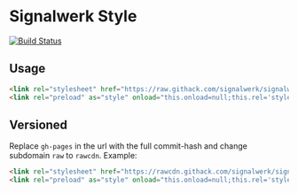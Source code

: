 # Signalwerk Style
[![Build Status](https://ci.signalwerk.ch/api/badges/signalwerk/signalwerk.styles/status.svg)](https://ci.signalwerk.ch/signalwerk/signalwerk.styles)

## Usage

```html
<link rel="stylesheet" href="https://raw.githack.com/signalwerk/signalwerk.styles/gh-pages/styles/main.critical.css" media="all" />
<link rel="preload" as="style" onload="this.onload=null;this.rel='stylesheet'" href="https://raw.githack.com/signalwerk/signalwerk.styles/gh-pages/styles/main.rest.css" media="all" />
```

## Versioned
Replace `gh-pages` in the url with the full commit-hash and change subdomain `raw` to `rawcdn`. Example:

```html
<link rel="stylesheet" href="https://rawcdn.githack.com/signalwerk/signalwerk.styles/738cf7dbad4d3d11609b429176489d6bbb9dbc19/styles/main.critical.css" media="all" />
<link rel="preload" as="style" onload="this.onload=null;this.rel='stylesheet'" href="https://rawcdn.githack.com/signalwerk/signalwerk.styles/738cf7dbad4d3d11609b429176489d6bbb9dbc19/styles/main.rest.css" media="all" />
```
